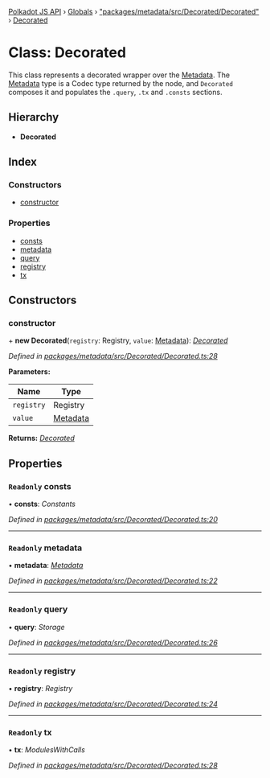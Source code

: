 [Polkadot JS API](../README.md) › [Globals](../globals.md) › ["packages/metadata/src/Decorated/Decorated"](../modules/_packages_metadata_src_decorated_decorated_.md) › [Decorated](_packages_metadata_src_decorated_decorated_.decorated.md)

# Class: Decorated

This class represents a decorated wrapper over the [Metadata](_packages_metadata_src_metadata_metadata_.metadata.md). The
[Metadata](_packages_metadata_src_metadata_metadata_.metadata.md) type is a Codec type returned by the node, and `Decorated`
composes it and populates the `.query`, `.tx` and `.consts` sections.

## Hierarchy

* **Decorated**

## Index

### Constructors

* [constructor](_packages_metadata_src_decorated_decorated_.decorated.md#constructor)

### Properties

* [consts](_packages_metadata_src_decorated_decorated_.decorated.md#readonly-consts)
* [metadata](_packages_metadata_src_decorated_decorated_.decorated.md#readonly-metadata)
* [query](_packages_metadata_src_decorated_decorated_.decorated.md#readonly-query)
* [registry](_packages_metadata_src_decorated_decorated_.decorated.md#readonly-registry)
* [tx](_packages_metadata_src_decorated_decorated_.decorated.md#readonly-tx)

## Constructors

###  constructor

\+ **new Decorated**(`registry`: Registry, `value`: [Metadata](_packages_metadata_src_metadata_metadata_.metadata.md)): *[Decorated](_packages_metadata_src_decorated_decorated_.decorated.md)*

*Defined in [packages/metadata/src/Decorated/Decorated.ts:28](https://github.com/polkadot-js/api/blob/b4cae1483/packages/metadata/src/Decorated/Decorated.ts#L28)*

**Parameters:**

Name | Type |
------ | ------ |
`registry` | Registry |
`value` | [Metadata](_packages_metadata_src_metadata_metadata_.metadata.md) |

**Returns:** *[Decorated](_packages_metadata_src_decorated_decorated_.decorated.md)*

## Properties

### `Readonly` consts

• **consts**: *Constants*

*Defined in [packages/metadata/src/Decorated/Decorated.ts:20](https://github.com/polkadot-js/api/blob/b4cae1483/packages/metadata/src/Decorated/Decorated.ts#L20)*

___

### `Readonly` metadata

• **metadata**: *[Metadata](_packages_metadata_src_metadata_metadata_.metadata.md)*

*Defined in [packages/metadata/src/Decorated/Decorated.ts:22](https://github.com/polkadot-js/api/blob/b4cae1483/packages/metadata/src/Decorated/Decorated.ts#L22)*

___

### `Readonly` query

• **query**: *Storage*

*Defined in [packages/metadata/src/Decorated/Decorated.ts:26](https://github.com/polkadot-js/api/blob/b4cae1483/packages/metadata/src/Decorated/Decorated.ts#L26)*

___

### `Readonly` registry

• **registry**: *Registry*

*Defined in [packages/metadata/src/Decorated/Decorated.ts:24](https://github.com/polkadot-js/api/blob/b4cae1483/packages/metadata/src/Decorated/Decorated.ts#L24)*

___

### `Readonly` tx

• **tx**: *ModulesWithCalls*

*Defined in [packages/metadata/src/Decorated/Decorated.ts:28](https://github.com/polkadot-js/api/blob/b4cae1483/packages/metadata/src/Decorated/Decorated.ts#L28)*
